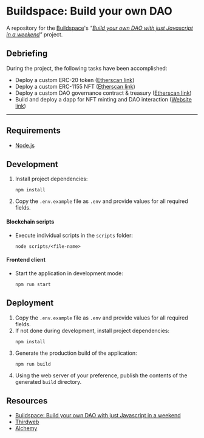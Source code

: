 # Buildspace: Build your own DAO

A repository for the [Buildspace](https://buildspace.so)'s *"[Build your own DAO with just Javascript in a weekend](https://app.buildspace.so/projects/COb520aae3-7925-42f4-a5e7-eaf718933766)"* project.



## Debriefing

During the project, the following tasks have been accomplished:
- Deploy a custom ERC-20 token ([Etherscan link](https://rinkeby.etherscan.io/token/0xf9f1cf9cb231ef07933f66e2e0857f865893e707))
- Deploy a custom ERC-1155 NFT ([Etherscan link](https://rinkeby.etherscan.io/address/0x67a8115E4ADe095e73327b90C25592a0fa693e8d))
- Deploy a custom DAO governance contract & treasury ([Etherscan link](https://rinkeby.etherscan.io/address/0xF9F1cf9Cb231ef07933F66E2E0857F865893e707))
- Build and deploy a dapp for NFT minting and DAO interaction ([Website link](https://buildspace-thirdweb-boringdao.netlify.app/))

<hr />

## Requirements

- [Node.js](https://nodejs.org/en/)

## Development

1. Install project dependencies:
    ```
    npm install
    ```
2. Copy the `.env.example` file as `.env` and provide values for all required fields.

#### Blockchain scripts

- Execute individual scripts in the `scripts` folder:
	```
    node scripts/<file-name>
    ```
#### Frontend client

- Start the application in development mode:
	```
    npm run start
    ```

## Deployment

1. Copy the `.env.example` file as `.env` and provide values for all required fields.
2. If not done during development, install project dependencies:
	```
    npm install
    ```
3. Generate the production build of the application:
	```
    npm run build
    ```
4. Using the web server of your preference, publish the contents of the generated `build` directory.

## Resources
- [Buildspace: Build your own DAO with just Javascript in a weekend](https://app.buildspace.so/projects/COb520aae3-7925-42f4-a5e7-eaf718933766)
- [Thirdweb](https://thirdweb.com/)
- [Alchemy](https://www.alchemy.com/)